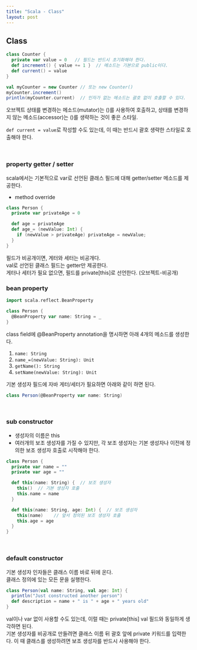 ```yaml
---
title: "Scala - Class"
layout: post
---
```



## Class  


```scala
class Counter {
  private var value = 0   // 필드는 반드시 초기화해야 한다.
  def increment() { value += 1 }  // 메소드는 기본으로 public이다.
  def current() = value
}

val myCounter = new Counter // 또는 new Counter()
myCounter.increment()
println(myCounter.current)  // 인자가 없는 메소드는 괄호 없이 호출할 수 있다.
```  


오브젝트 상태를 변경하는 메소드(mutator)는 ()를 사용하여 호출하고, 상태를 변경하지 않는 메소드(accessor)는 ()를 생략하는 것이 좋은 스타일.  


`def current = value`로 작성할 수도 있는데, 이 때는 반드시 괄호 생략한 스타일로 호출해야 한다.  


<br/>

### property getter / setter  

scala에서는 기본적으로 var로 선언된 클래스 필드에 대해 getter/setter 메소드를 제공한다.  

- method override  

```scala
class Person {
  private var privateAge = 0

  def age = privateAge
  def age_= (newValue: Int) {
    if (newValue > privateAge) privateAge = newValue;
  }
}
```  


필드가 비공개이면, 게터와 세터는 비공개다.  
val로 선언된 클래스 필드는 getter만 제공한다.  
게터나 세터가 필요 없으면, 필드를 private[this]로 선언한다. (오브젝트-비공개)  


### bean property  

```scala
import scala.reflect.BeanProperty

class Person {
  @BeanProperty var name: String = _
}
```  

class field에 @BeanProperty annotation을 명시하면 아래 4개의 메소드를 생성한다.   
1. `name: String`   
1. `name_=(newValue: String): Unit`  
1. `getName(): String`  
1. `setName(newValue: String): Unit`  


기본 생성자 필드에 자바 게터/세터가 필요하면 아래와 같이 하면 된다.  

```scala
class Person(@BeanProperty var name: String)
```  


<br/>

### sub constructor  

- 생성자의 이름은 this  
- 여러개의 보조 생성자를 가질 수 있지만, 각 보조 생성자는 기본 생성자나 이전에 정의한 보조 생성자 호출로 시작해야 한다.  

```scala
class Person {
  private var name = ""
  private var age = ""

  def this(name: String) {  // 보조 생성자
    this()  // 기본 생성자 호출
    this.name = name
  }

  def this(name: String, age: Int) {  // 보조 생성자
    this(name)    // 앞서 정의된 보조 생성자 호출
    this.age = age
  }
}
```  


<br/>

### default constructor  

기본 생성자 인자들은 클래스 이름 바로 뒤에 온다.  
클래스 정의에 있는 모든 문을 실행한다.  

```scala
class Person(val name: String, val age: Int) {
  println("Just constructed another person")
  def description = name + " is " + age + " years old"
}
```  

val이나 var 없이 사용할 수도 있는데, 이럴 때는 private[this] val 필드와 동일하게 생각하면 된다.  
기본 생성자를 비공개로 만들려면 클래스 이름 뒤 괄호 앞에 private 키워드를 입력한다. 이 때 클래스를 생성하려면 보조 생성자를 반드시 사용해야 한다.  
